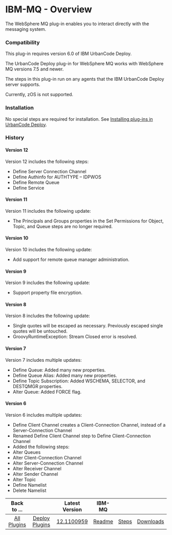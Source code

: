 
# IBM-MQ - Overview

The WebSphere MQ plug-in enables you to interact directly with the messaging system.

### Compatibility

This plug-in requires version 6.0 of IBM UrbanCode Deploy.

The UrbanCode Deploy plug-in for WebSphere MQ works with WebSphere MQ versions 7.5 and newer.

The steps in this plug-in run on any agents that the IBM UrbanCode Deploy server supports.

Currently, zOS is not supported.

### Installation

No special steps are required for installation. See [Installing plug-ins in UrbanCode Deploy](https://community.ibm.com/community/user/wasdevops/blogs/laurel-dickson-bull1/2022/06/13/install-plugins "Installing plug-ins in UrbanCode Deploy").

### History

#### Version 12

Version 12 includes the following steps:

* Define Server Connection Channel
* Define Authinfo for AUTHTYPE – IDPWOS
* Define Remote Queue
* Define Service

#### Version 11

Version 11 includes the following update:

* The Principals and Groups properties in the Set Permissions for Object, Topic, and Queue steps are no longer required.

#### Version 10

Version 10 includes the following update:

* Add support for remote queue manager administration.

#### Version 9

Version 9 includes the following update:

* Support property file encryption.

#### Version 8

Version 8 includes the following update:

* Single quotes will be escaped as necessary. Previously escaped single quotes will be untouched.
* GroovyRuntimeException: Stream Closed error is resolved.

#### Version 7

Version 7 includes multiple updates:

* Define Queue: Added many new properties.
* Define Queue Alias: Added many new properties.
* Define Topic Subscription: Added WSCHEMA, SELECTOR, and DESTQMGR properties.
* Alter Queue: Added FORCE flag.

#### Version 6

Version 6 includes multiple updates:

* Define Client Channel creates a Client-Connection Channel, instead of a Server-Connection Channel
* Renamed Define Client Channel step to Define Client-Connection Channel
* Added the following steps:
* Alter Queues
* Alter Client-Connection Channel
* Alter Server-Connection Channel
* Alter Receiver Channel
* Alter Sender Channel
* Alter Topic
* Define Namelist
* Delete Namelist

|Back to ...||Latest Version|IBM-MQ |||
| :---: | :---: | :---: | :---: | :---: | :---: |
|[All Plugins](../../index.md)|[Deploy Plugins](../README.md)|[12.1100959](https://raw.githubusercontent.com/UrbanCode/IBM-UCD-PLUGINS/main/files/WebSphereMQ/WebSphereMQ-12.1100959.zip)|[Readme](README.md)|[Steps](steps.md)|[Downloads](downloads.md)|
